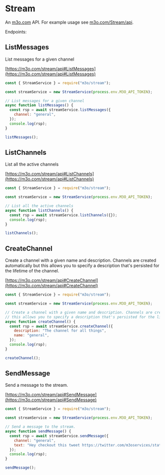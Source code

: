 # Stream

An [m3o.com](https://m3o.com) API. For example usage see [m3o.com/Stream/api](https://m3o.com/Stream/api).

Endpoints:

## ListMessages

List messages for a given channel

[https://m3o.com/stream/api#ListMessages](https://m3o.com/stream/api#ListMessages)

```js
const { StreamService } = require("m3o/stream");

const streamService = new StreamService(process.env.M3O_API_TOKEN);

// List messages for a given channel
async function listMessages() {
  const rsp = await streamService.listMessages({
    channel: "general",
  });
  console.log(rsp);
}

listMessages();
```

## ListChannels

List all the active channels

[https://m3o.com/stream/api#ListChannels](https://m3o.com/stream/api#ListChannels)

```js
const { StreamService } = require("m3o/stream");

const streamService = new StreamService(process.env.M3O_API_TOKEN);

// List all the active channels
async function listChannels() {
  const rsp = await streamService.listChannels({});
  console.log(rsp);
}

listChannels();
```

## CreateChannel

Create a channel with a given name and description. Channels are created automatically but
this allows you to specify a description that's persisted for the lifetime of the channel.

[https://m3o.com/stream/api#CreateChannel](https://m3o.com/stream/api#CreateChannel)

```js
const { StreamService } = require("m3o/stream");

const streamService = new StreamService(process.env.M3O_API_TOKEN);

// Create a channel with a given name and description. Channels are created automatically but
// this allows you to specify a description that's persisted for the lifetime of the channel.
async function createChannel() {
  const rsp = await streamService.createChannel({
    description: "The channel for all things",
    name: "general",
  });
  console.log(rsp);
}

createChannel();
```

## SendMessage

Send a message to the stream.

[https://m3o.com/stream/api#SendMessage](https://m3o.com/stream/api#SendMessage)

```js
const { StreamService } = require("m3o/stream");

const streamService = new StreamService(process.env.M3O_API_TOKEN);

// Send a message to the stream.
async function sendMessage() {
  const rsp = await streamService.sendMessage({
    channel: "general",
    text: "Hey checkout this tweet https://twitter.com/m3oservices/status/1455291054295498752",
  });
  console.log(rsp);
}

sendMessage();
```
